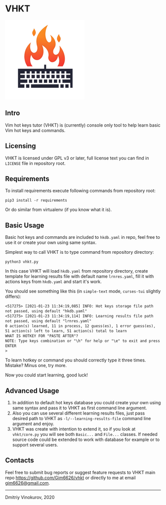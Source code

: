 # VHKT

![](img/logo256.png)

## Intro

Vim hot keys tutor (VHKT) is (currently) console only tool to help
learn basic Vim hot keys and commands.

## Licensing

VHKT is licensed under GPL v3 or later, full license text you
can find in `LICENSE` file in repository root. 

## Requirements

To install requirements execute following commands from repository root:

    pip3 install -r requirements

Or do similar from virtualenv (if you know what it is).

## Basic Usage

Basic hot keys and commands are included to `hkdb.yaml` in repo,
feel free to use it or create your own using same syntax.

Simplest way to call VHKT is to type command from repository
directory:

    python3 vhkt.py

In this case VHKT will load `hkdb.yaml` from repository directory,
create template for learning results file with default name
`lrnres.yaml`, fill it with actions keys from `hkdb.yaml` and start
it's work.

You should see something like this (in `simple-text` mode, `curses-tui`
slightly differs):

    <517275> [2021-01-23 11:34:19,085] INFO: Hot keys storage file path not passed, using default "hkdb.yaml"
    <517275> [2021-01-23 11:34:19,114] INFO: Learning results file path not passed, using default "lrnres.yaml"
    0 action(s) learned, 11 in process, 12 guess(es), 1 error guess(es), 51 action(s) left to learn, 51 action(s) total to learn
    WHAT IS HOTKEY FOR "PASTE AFTER"?
    NOTE: Type keys combination or "\h" for help or "\e" to exit and press ENTER
    >

To learn hotkey or command you should correctly type it three times.
Mistake? Minus one, try more.

Now you could start learning, good luck!

## Advanced Usage

1. In addition to default hot keys database you could create your
own using same syntax and pass it to VHKT as first command line
argument.
1. Also you can use several different learning results files,
just pass desired path to VHKT as `-l/--learning-results-file` command
line argument and enjoy.
1. VHKT was create with intention to extend it, so if you look
at `vhkt/core.py` you will see both `Basic...` and `File...` classes.
If needed source code could be extended to work with database for
example or to support several users.

## Contacts

Feel free to submit bug reports or suggest feature requests to
VHKT main repo https://github.com/Gim6626/vhkt or directly to
me at email gim6626@gmail.com.

---

Dmitriy Vinokurov, 2020